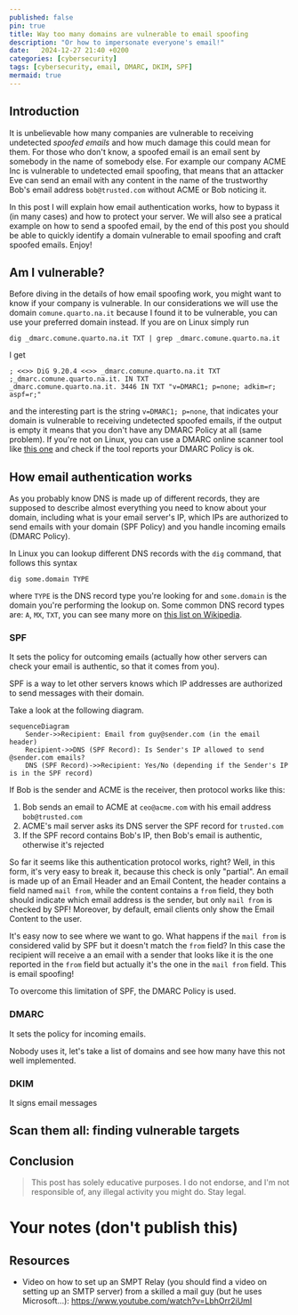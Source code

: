 ```yaml
---
published: false
pin: true
title: Way too many domains are vulnerable to email spoofing
description: "Or how to impersonate everyone's email!"
date:   2024-12-27 21:40 +0200
categories: [cybersecurity]
tags: [cybersecurity, email, DMARC, DKIM, SPF]
mermaid: true
---
```


## Introduction

It is unbelievable how many companies are vulnerable to receiving undetected _spoofed emails_ and how much damage this could mean for them. For those who don't know, a spoofed email is an email sent by somebody in the name of somebody else. For example our company ACME Inc is vulnerable to undetected email spoofing, that means that an attacker Eve can send an email with any content in the name of the trustworthy Bob's email address `bob@trusted.com` without ACME or Bob noticing it.

In this post I will explain how email authentication works, how to bypass it (in many cases) and how to protect your server. We will also see a pratical example on how to send a spoofed email, by the end of this post you should be able to quickly identify a domain vulnerable to email spoofing and craft spoofed emails. Enjoy!

## Am I vulnerable?

Before diving in the details of how email spoofing work, you might want to know if your company is vulnerable. In our considerations we will use the domain `comune.quarto.na.it` because I found it to be vulnerable, you can use your preferred domain instead. If you are on Linux simply run

```bashexam
dig _dmarc.comune.quarto.na.it TXT | grep _dmarc.comune.quarto.na.it
```

I get

```
; <<>> DiG 9.20.4 <<>> _dmarc.comune.quarto.na.it TXT
;_dmarc.comune.quarto.na.it. IN TXT
_dmarc.comune.quarto.na.it. 3446 IN TXT "v=DMARC1; p=none; adkim=r; aspf=r;"
```

and the interesting part is the string `v=DMARC1; p=none`, that indicates your domain is vulnerable to receiving undetected spoofed emails, if the output is empty it means that you don't have any DMARC Policy at all (same problem). If you're not on Linux, you can use a DMARC online scanner tool like [this one](https://mxtoolbox.com/dmarc.aspx) and check if the tool reports your DMARC Policy is ok.

## How email authentication works

As you probably know DNS is made up of different records, they are supposed to describe almost everything you need to know about your domain, including what is your email server's IP, which IPs are authorized to send emails with your domain (SPF Policy) and you handle incoming emails (DMARC Policy).

In Linux you can lookup different DNS records with the `dig` command, that follows this syntax

```
dig some.domain TYPE
```

where `TYPE` is the DNS record type you're looking for and `some.domain` is the domain you're performing the lookup on. Some common DNS record types are: `A`, `MX`, `TXT`, you can see many more on [this list on Wikipedia](https://en.wikipedia.org/wiki/List_of_DNS_record_types).

### SPF

It sets the policy for outcoming emails (actually how other servers can check your email is authentic, so that it comes from you).

SPF is a way to let other servers knows which IP addresses are authorized to send messages with their domain.

Take a look at the following diagram.

```mermaid
sequenceDiagram
    Sender->>Recipient: Email from guy@sender.com (in the email header)
    Recipient->>DNS (SPF Record): Is Sender's IP allowed to send @sender.com emails?
    DNS (SPF Record)->>Recipient: Yes/No (depending if the Sender's IP is in the SPF record)
```

If Bob is the sender and ACME is the receiver, then protocol works like this:

1. Bob sends an email to ACME at `ceo@acme.com` with his email address `bob@trusted.com`
2. ACME's mail server asks its DNS server the SPF record for `trusted.com`
3. If the SPF record contains Bob's IP, then Bob's email is authentic, otherwise it's rejected

So far it seems like this authentication protocol works, right? Well, in this form, it's very easy to break it, because this check is only "partial". An email is made up of an Email Header and an Email Content, the header contains a field named `mail from`, while the content contains a `from` field, they both should indicate which email address is the sender, but only `mail from` is checked by SPF! Moreover, by default, email clients only show the Email Content to the user.

It's easy now to see where we want to go. What happens if the `mail from` is considered valid by SPF but it doesn't match the `from` field? In this case the recipient will receive a an email with a sender that looks like it is the one reported in the `from` field but actually it's the one in the `mail from` field. This is email spoofing!

To overcome this limitation of SPF, the DMARC Policy is used.

### DMARC

It sets the policy for incoming emails.

Nobody uses it, let's take a list of domains and see how many have this not well implemented.

### DKIM

It signs email messages

## Scan them all: finding vulnerable targets

## Conclusion

> This post has solely educative purposes. I do not endorse, and I'm not responsible of, any illegal activity you might do. Stay legal.

# Your notes (don't publish this)

## Resources

- Video on how to set up an SMPT Relay (you should find a video on setting up an SMTP server) from a skilled a mail guy (but he uses Microsoft...): <https://www.youtube.com/watch?v=LbhOrr2iUmI>

